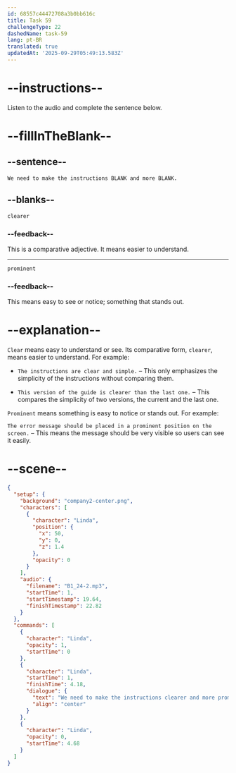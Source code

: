 ```yaml
---
id: 68557c44472708a3b0bb616c
title: Task 59
challengeType: 22
dashedName: task-59
lang: pt-BR
translated: true
updatedAt: '2025-09-29T05:49:13.583Z'
---
```


<!-- (Audio) Linda: We need to make the instructions clearer and more prominent. -->

# --instructions--

Listen to the audio and complete the sentence below.

# --fillInTheBlank--

## --sentence--

`We need to make the instructions BLANK and more BLANK.`

## --blanks--

`clearer`

### --feedback--

This is a comparative adjective. It means easier to understand.

---

`prominent`

### --feedback--

This means easy to see or notice; something that stands out.

# --explanation--

`Clear` means easy to understand or see. Its comparative form, `clearer`, means easier to understand. For example:

- `The instructions are clear and simple.` – This only emphasizes the simplicity of the instructions without comparing them. 

- `This version of the guide is clearer than the last one.` – This compares the simplicity of two versions, the current and the last one.

`Prominent` means something is easy to notice or stands out. For example:

`The error message should be placed in a prominent position on the screen.` – This means the message should be very visible so users can see it easily.

# --scene--

```json
{
  "setup": {
    "background": "company2-center.png",
    "characters": [
      {
        "character": "Linda",
        "position": {
          "x": 50,
          "y": 0,
          "z": 1.4
        },
        "opacity": 0
      }
    ],
    "audio": {
      "filename": "B1_24-2.mp3",
      "startTime": 1,
      "startTimestamp": 19.64,
      "finishTimestamp": 22.82
    }
  },
  "commands": [
    {
      "character": "Linda",
      "opacity": 1,
      "startTime": 0
    },
    {
      "character": "Linda",
      "startTime": 1,
      "finishTime": 4.18,
      "dialogue": {
        "text": "We need to make the instructions clearer and more prominent.",
        "align": "center"
      }
    },
    {
      "character": "Linda",
      "opacity": 0,
      "startTime": 4.68
    }
  ]
}
```
